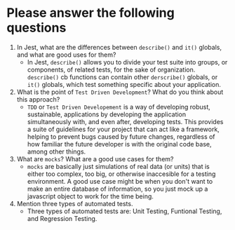 # Please answer the following questions

1.  In Jest, what are the differences between `describe()` and `it()` globals, and what are good uses for them?
     - In Jest, `describe()` allows you to divide your test suite into groups, or components, of related tests, for the sake of organization. `describe()` cb functions can contain other `derscribe()` globals, or `it()` globals, which test something specific about your application.
2.  What is the point of `Test Driven Development`? What do you think about this approach?
     - `TDD` or `Test Driven Developement` is a way of developing robust, sustainable, applications by developing the application simultaneously with, and even after, developing tests. This provides a suite of guidelines for your project that can act like a framework, helping to prevent bugs caused by future changes, regardless of how familiar the future developer is with the original code base, among other things.
3.  What are `mocks`? What are a good use cases for them?
    - `mocks` are basically just simulations of real data (or units) that is either too complex, too big, or otherwise inaccesible for a testing environment. A good use case might be when you don't want to make an entire database of information, so you just mock up a javascript object to work for the time being.
4.  Mention three types of automated tests.
    -  Three types of automated tests are: Unit Testing, Funtional Testing, and Regression Testing. 
